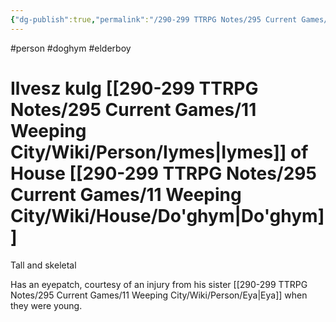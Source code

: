 ```yaml
---
{"dg-publish":true,"permalink":"/290-299 TTRPG Notes/295 Current Games/11 Weeping City/Wiki/Person/Ilvesz/"}
---
```



#person #doghym #elderboy 

# Ilvesz kulg [[290-299 TTRPG Notes/295 Current Games/11 Weeping City/Wiki/Person/Iymes\|Iymes]] of House [[290-299 TTRPG Notes/295 Current Games/11 Weeping City/Wiki/House/Do'ghym\|Do'ghym]]

Tall and skeletal

Has an eyepatch, courtesy of an injury from his sister [[290-299 TTRPG Notes/295 Current Games/11 Weeping City/Wiki/Person/Eya\|Eya]] when they were young.